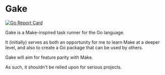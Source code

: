 # Gake

[![Go Report Card](https://goreportcard.com/badge/github.com/tmus/gake)](https://goreportcard.com/report/github.com/tmus/gake)

Gake is a Make-inspired task runner for the Go language.

It (initially) serves as both an opportunity for me to learn Make at a deeper
level, and also to create a Go package that can be used by others.

Gake will aim for feature parity with Make.

As such, it shouldn't be relied upon for serious projects.
